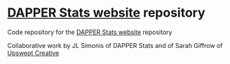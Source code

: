 # [DAPPER Stats website](https://www.dapperstats.com) repository

Code repository for the [DAPPER Stats website](https://www.dapperstats.com) repository

Collaborative work by JL Simonis of DAPPER Stats and of Sarah Giffrow of [Upswept Creative](https://www.upsweptcreative.com/)
